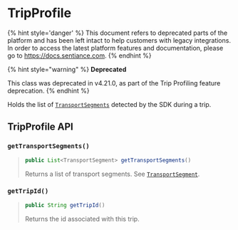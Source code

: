 # TripProfile

{% hint style='danger' %} This document refers to deprecated parts of the platform and has been left intact to help customers with legacy integrations. In order to access the latest platform features and documentation, please go to https://docs.sentiance.com. {% endhint %}

{% hint style="warning" %}
**Deprecated**

This class was deprecated in v4.21.0, as part of the Trip Profiling feature deprecation.
{% endhint %}

Holds the list of [`TransportSegments`](transportsegment.md) detected by the SDK during a trip.

## TripProfile API

### `getTransportSegments()`

> ```java
> public List<TransportSegment> getTransportSegments()
> ```
>
> Returns a list of transport segments. See [`TransportSegment`](transportsegment.md).

### `getTripId()`

> ```java
> public String getTripId()
> ```
>
> Returns the id associated with this trip.
